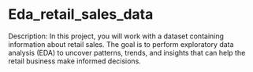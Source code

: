 # Eda_retail_sales_data
Description: In this project, you will work with a dataset containing information about retail sales. The goal is to perform exploratory data analysis (EDA) to uncover patterns, trends, and insights that can help the retail business make informed decisions.
